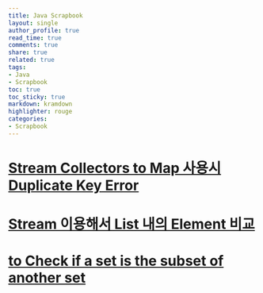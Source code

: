 ```yaml
---
title: Java Scrapbook
layout: single
author_profile: true
read_time: true
comments: true
share: true
related: true
tags:
- Java
- Scrapbook
toc: true
toc_sticky: true
markdown: kramdown
highlighter: rouge
categories:
- Scrapbook
---
```


# [Stream Collectors to Map 사용시 Duplicate Key Error](https://brocess.tistory.com/170)

# [Stream 이용해서 List 내의 Element 비교](https://gogo-jjm.tistory.com/17)

# [to Check if a set is the subset of another set](https://www.programiz.com/java-programming/examples/check-subset-of-a-set)
